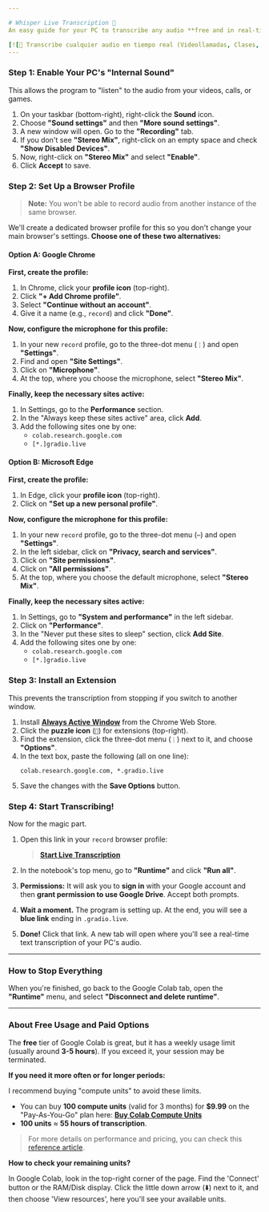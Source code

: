 ```yaml
---

# Whisper Live Transcription 🎤
An easy guide for your PC to transcribe any audio **free and in real-time** using Google Colab

[![🎤 Transcribe cualquier audio en tiempo real (Videollamadas, Clases, etc.)](https://img.youtube.com/vi/X6dvclPhz28/maxresdefault.jpg)](https://youtu.be/X6dvclPhz28)
---
```


### Step 1: Enable Your PC's "Internal Sound"

This allows the program to "listen" to the audio from your videos, calls, or games.

1.  On your taskbar (bottom-right), right-click the **Sound** icon.
2.  Choose **"Sound settings"** and then **"More sound settings"**.
3.  A new window will open. Go to the **"Recording"** tab.
4.  If you don't see **"Stereo Mix"**, right-click on an empty space and check **"Show Disabled Devices"**.
5.  Now, right-click on **"Stereo Mix"** and select **"Enable"**.
6.  Click **Accept** to save.

### Step 2: Set Up a Browser Profile

> **Note:** You won't be able to record audio from another instance of the same browser.

We'll create a dedicated browser profile for this so you don't change your main browser's settings. **Choose one of these two alternatives:**

#### Option A: Google Chrome

**First, create the profile:**
1.  In Chrome, click your **profile icon** (top-right).
2.  Click **"+ Add Chrome profile"**.
3.  Select **"Continue without an account"**.
4.  Give it a name (e.g., `record`) and click **"Done"**.

**Now, configure the microphone for this profile:**
1.  In your new `record` profile, go to the three-dot menu (`⋮`) and open **"Settings"**.
2.  Find and open **"Site Settings"**.
3.  Click on **"Microphone"**.
4.  At the top, where you choose the microphone, select **"Stereo Mix"**.

**Finally, keep the necessary sites active:**
1.  In Settings, go to the **Performance** section.
2.  In the "Always keep these sites active" area, click **Add**.
3.  Add the following sites one by one:
    *   `colab.research.google.com`
    *   `[*.]gradio.live`

#### Option B: Microsoft Edge

**First, create the profile:**
1.  In Edge, click your **profile icon** (top-right).
2.  Click on **"Set up a new personal profile"**.

**Now, configure the microphone for this profile:**
1.  In your new `record` profile, go to the three-dot menu (`⋯`) and open **"Settings"**.
2.  In the left sidebar, click on **"Privacy, search and services"**.
3.  Click on **"Site permissions"**.
4.  Click on **"All permissions"**.
4.  At the top, where you choose the default microphone, select **"Stereo Mix"**.

**Finally, keep the necessary sites active:**
1.  In Settings, go to **"System and performance"** in the left sidebar.
2.  Click on **"Performance"**.
3.  In the "Never put these sites to sleep" section, click **Add Site**.
4.  Add the following sites one by one:
    *   `colab.research.google.com`
    *   `[*.]gradio.live`

### Step 3: Install an Extension

This prevents the transcription from stopping if you switch to another window.

1.  Install [**Always Active Window**](https://chromewebstore.google.com/detail/always-active-window-alwa/ehllkhjndgnlokhomdlhgbineffifcbj) from the Chrome Web Store.
2.  Click the **puzzle icon** (`🧩`) for extensions (top-right).
3.  Find the extension, click the three-dot menu (`⋮`) next to it, and choose **"Options"**.
4.  In the text box, paste the following (all on one line):
    ```
    colab.research.google.com, *.gradio.live
    ```
5.  Save the changes with the **Save Options** button.

### Step 4: Start Transcribing!

Now for the magic part.

1.  Open this link in your `record` browser profile:
    > **[Start Live Transcription](https://colab.research.google.com/drive/1H8-Uc8O08d3VkBzLTQzJGgLZPkwAoimW?usp=sharing)**

2.  In the notebook's top menu, go to **"Runtime"** and click **"Run all"**.

3.  **Permissions:** It will ask you to **sign in** with your Google account and then **grant permission to use Google Drive**. Accept both prompts.

4.  **Wait a moment.** The program is setting up. At the end, you will see a **blue link** ending in `.gradio.live`.

5.  **Done!** Click that link. A new tab will open where you'll see a real-time text transcription of your PC's audio.

---

### How to Stop Everything

When you're finished, go back to the Google Colab tab, open the **"Runtime"** menu, and select **"Disconnect and delete runtime"**.

---

### About Free Usage and Paid Options

The **free** tier of Google Colab is great, but it has a weekly usage limit (usually around **3-5 hours**). If you exceed it, your session may be terminated.

**If you need it more often or for longer periods:**

I recommend buying "compute units" to avoid these limits.

-   You can buy **100 compute units** (valid for 3 months) for **$9.99** on the "Pay-As-You-Go" plan here: [**Buy Colab Compute Units**](https://colab.research.google.com/signup)
-   **100 units** ≈ **55 hours of transcription**.

> For more details on performance and pricing, you can check this [reference article](https://mccormickml.com/2024/04/23/colab-gpus-features-and-pricing/).

**How to check your remaining units?**

In Google Colab, look in the top-right corner of the page. Find the 'Connect' button or the RAM/Disk display. Click the little down arrow (⬇️) next to it, and then choose 'View resources', here you'll see your available units.
